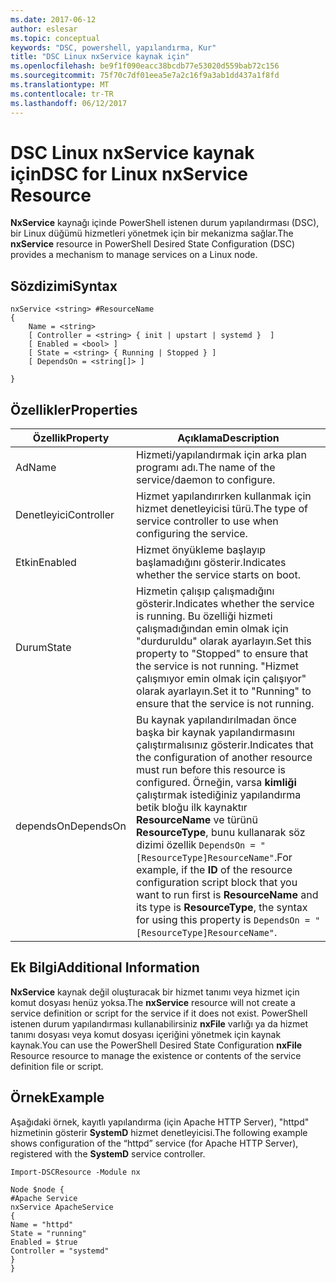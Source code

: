 ```yaml
---
ms.date: 2017-06-12
author: eslesar
ms.topic: conceptual
keywords: "DSC, powershell, yapılandırma, Kur"
title: "DSC Linux nxService kaynak için"
ms.openlocfilehash: be9f1f090eacc38bcdb77e53020d559bab72c156
ms.sourcegitcommit: 75f70c7df01eea5e7a2c16f9a3ab1dd437a1f8fd
ms.translationtype: MT
ms.contentlocale: tr-TR
ms.lasthandoff: 06/12/2017
---
```

# <a name="dsc-for-linux-nxservice-resource"></a><span data-ttu-id="cd3e1-103">DSC Linux nxService kaynak için</span><span class="sxs-lookup"><span data-stu-id="cd3e1-103">DSC for Linux nxService Resource</span></span>

<span data-ttu-id="cd3e1-104">**NxService** kaynağı içinde PowerShell istenen durum yapılandırması (DSC), bir Linux düğümü hizmetleri yönetmek için bir mekanizma sağlar.</span><span class="sxs-lookup"><span data-stu-id="cd3e1-104">The **nxService** resource in PowerShell Desired State Configuration (DSC) provides a mechanism to manage services on a Linux node.</span></span>

## <a name="syntax"></a><span data-ttu-id="cd3e1-105">Sözdizimi</span><span class="sxs-lookup"><span data-stu-id="cd3e1-105">Syntax</span></span>

```
nxService <string> #ResourceName
{
    Name = <string>
    [ Controller = <string> { init | upstart | systemd }  ]
    [ Enabled = <bool> ]
    [ State = <string> { Running | Stopped } ]
    [ DependsOn = <string[]> ]

}
```

## <a name="properties"></a><span data-ttu-id="cd3e1-106">Özellikler</span><span class="sxs-lookup"><span data-stu-id="cd3e1-106">Properties</span></span>
|  <span data-ttu-id="cd3e1-107">Özellik</span><span class="sxs-lookup"><span data-stu-id="cd3e1-107">Property</span></span> |  <span data-ttu-id="cd3e1-108">Açıklama</span><span class="sxs-lookup"><span data-stu-id="cd3e1-108">Description</span></span> | 
|---|---|
| <span data-ttu-id="cd3e1-109">Ad</span><span class="sxs-lookup"><span data-stu-id="cd3e1-109">Name</span></span>| <span data-ttu-id="cd3e1-110">Hizmeti/yapılandırmak için arka plan programı adı.</span><span class="sxs-lookup"><span data-stu-id="cd3e1-110">The name of the service/daemon to configure.</span></span>| 
| <span data-ttu-id="cd3e1-111">Denetleyici</span><span class="sxs-lookup"><span data-stu-id="cd3e1-111">Controller</span></span>| <span data-ttu-id="cd3e1-112">Hizmet yapılandırırken kullanmak için hizmet denetleyicisi türü.</span><span class="sxs-lookup"><span data-stu-id="cd3e1-112">The type of service controller to use when configuring the service.</span></span>| 
| <span data-ttu-id="cd3e1-113">Etkin</span><span class="sxs-lookup"><span data-stu-id="cd3e1-113">Enabled</span></span>| <span data-ttu-id="cd3e1-114">Hizmet önyükleme başlayıp başlamadığını gösterir.</span><span class="sxs-lookup"><span data-stu-id="cd3e1-114">Indicates whether the service starts on boot.</span></span>| 
| <span data-ttu-id="cd3e1-115">Durum</span><span class="sxs-lookup"><span data-stu-id="cd3e1-115">State</span></span>| <span data-ttu-id="cd3e1-116">Hizmetin çalışıp çalışmadığını gösterir.</span><span class="sxs-lookup"><span data-stu-id="cd3e1-116">Indicates whether the service is running.</span></span> <span data-ttu-id="cd3e1-117">Bu özelliği hizmeti çalışmadığından emin olmak için "durduruldu" olarak ayarlayın.</span><span class="sxs-lookup"><span data-stu-id="cd3e1-117">Set this property to "Stopped" to ensure that the service is not running.</span></span> <span data-ttu-id="cd3e1-118">"Hizmet çalışmıyor emin olmak için çalışıyor" olarak ayarlayın.</span><span class="sxs-lookup"><span data-stu-id="cd3e1-118">Set it to "Running" to ensure that the service is not running.</span></span>| 
| <span data-ttu-id="cd3e1-119">dependsOn</span><span class="sxs-lookup"><span data-stu-id="cd3e1-119">DependsOn</span></span> | <span data-ttu-id="cd3e1-120">Bu kaynak yapılandırılmadan önce başka bir kaynak yapılandırmasını çalıştırmalısınız gösterir.</span><span class="sxs-lookup"><span data-stu-id="cd3e1-120">Indicates that the configuration of another resource must run before this resource is configured.</span></span> <span data-ttu-id="cd3e1-121">Örneğin, varsa **kimliği** çalıştırmak istediğiniz yapılandırma betik bloğu ilk kaynaktır **ResourceName** ve türünü **ResourceType**, bunu kullanarak söz dizimi özellik `DependsOn = "[ResourceType]ResourceName"`.</span><span class="sxs-lookup"><span data-stu-id="cd3e1-121">For example, if the **ID** of the resource configuration script block that you want to run first is **ResourceName** and its type is **ResourceType**, the syntax for using this property is `DependsOn = "[ResourceType]ResourceName"`.</span></span>| 


## <a name="additional-information"></a><span data-ttu-id="cd3e1-122">Ek Bilgi</span><span class="sxs-lookup"><span data-stu-id="cd3e1-122">Additional Information</span></span>

<span data-ttu-id="cd3e1-123">**NxService** kaynak değil oluşturacak bir hizmet tanımı veya hizmet için komut dosyası henüz yoksa.</span><span class="sxs-lookup"><span data-stu-id="cd3e1-123">The **nxService** resource will not create a service definition or script for the service if it does not exist.</span></span> <span data-ttu-id="cd3e1-124">PowerShell istenen durum yapılandırması kullanabilirsiniz **nxFile** varlığı ya da hizmet tanımı dosyası veya komut dosyası içeriğini yönetmek için kaynak kaynak.</span><span class="sxs-lookup"><span data-stu-id="cd3e1-124">You can use the PowerShell Desired State Configuration **nxFile** Resource resource to manage the existence or contents of the service definition file or script.</span></span>

## <a name="example"></a><span data-ttu-id="cd3e1-125">Örnek</span><span class="sxs-lookup"><span data-stu-id="cd3e1-125">Example</span></span>

<span data-ttu-id="cd3e1-126">Aşağıdaki örnek, kayıtlı yapılandırma (için Apache HTTP Server), "httpd" hizmetinin gösterir **SystemD** hizmet denetleyicisi.</span><span class="sxs-lookup"><span data-stu-id="cd3e1-126">The following example shows configuration of the “httpd” service (for Apache HTTP Server), registered with the **SystemD** service controller.</span></span>

```
Import-DSCResource -Module nx 

Node $node {
#Apache Service
nxService ApacheService 
{
Name = "httpd"
State = "running"
Enabled = $true
Controller = "systemd"
}
}
```

